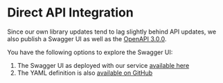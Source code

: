 # Direct API Integration

Since our own library updates tend to lag slightly behind API updates, we also publish a Swagger UI as well as the [OpenAPI 3.0.0](https://swagger.io/specification/).

You have the following options to explore the Swagger UI:

1. The Swagger UI as deployed with our service [available here](https://data-us1.oculusd.com/v2/ui/)
2. The YAML definition is also [available on GitHub](https://github.com/oculusd/openapi-definitions)


